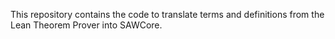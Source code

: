 This repository contains the code to translate terms and definitions
from the Lean Theorem Prover into SAWCore.
